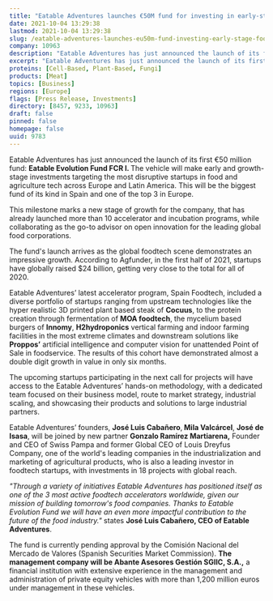 ```yaml
---
title: "Eatable Adventures launches €50M fund for investing in early-stage food and agriculture tech startups"
date: 2021-10-04 13:29:38
lastmod: 2021-10-04 13:29:38
slug: /eatable-adventures-launches-eu50m-fund-investing-early-stage-food-and-agriculture-tech
company: 10963
description: "Eatable Adventures has just announced the launch of its first €50 million fund: Eatable Evolution Fund FCR I. The vehicle will make early and growth-stage investments targeting the most disruptive startups in food and agriculture tech across Europe and Latin America. This will be the biggest fund of its kind in Spain and one of the top 3 in Europe."
excerpt: "Eatable Adventures has just announced the launch of its first €50 million fund: Eatable Evolution Fund FCR I. The vehicle will make early and growth-stage investments targeting the most disruptive startups in food and agriculture tech across Europe and Latin America. This will be the biggest fund of its kind in Spain and one of the top 3 in Europe."
proteins: [Cell-Based, Plant-Based, Fungi]
products: [Meat]
topics: [Business]
regions: [Europe]
flags: [Press Release, Investments]
directory: [8457, 9233, 10963]
draft: false
pinned: false
homepage: false
uuid: 9783
---
```

<p>Eatable Adventures has just announced the launch of its first €50 million fund: <strong>Eatable Evolution Fund FCR I. </strong>The vehicle will make early and growth-stage investments targeting the most disruptive startups in food and agriculture tech across Europe and Latin America. This will be the biggest fund of its kind in Spain and one of the top 3 in Europe.</p>
<p>This milestone marks a new stage of growth for the company, that has already launched more than 10 accelerator and incubation programs, while collaborating as the go-to<strong> </strong>advisor on open innovation for the leading global food corporations.</p>
<p>The fund's launch arrives as the global foodtech scene demonstrates an impressive growth. According to Agfunder, in the first half of 2021, startups have globally raised $24 billion, getting very close to the total for all of 2020.</p>
<p>Eatable Adventures’ latest accelerator program, Spain Foodtech, included a diverse portfolio of startups ranging from upstream technologies like the hyper realistic 3D printed plant based steak of <strong>Cocuus</strong>, to the protein creation through fermentation of <strong>MOA foodtech</strong>, the mycelium based burgers of <strong>Innomy</strong>, <strong>H2hydroponics</strong> vertical farming and indoor farming facilities in the most extreme climates and downstream solutions like <strong>Proppos’</strong> artificial intelligence and computer vision for unattended Point of Sale in foodservice. The results of this cohort have demonstrated almost a double digit growth in value in only six months.</p>
<p>The upcoming startups participating in the next call for projects will have access to the Eatable Adventures’ hands-on methodology, with a dedicated team focused on their business model, route to market strategy, industrial scaling, and showcasing their products and solutions to large industrial partners.</p>
<p>Eatable Adventures’ founders, <strong>José Luis Cabañero</strong>,<strong> Mila Valcárcel</strong>, <strong>José de Isasa</strong>, will be joined by new partner <strong>Gonzalo Ramírez Martiarena,</strong> Founder and CEO of Swiss Pampa and former Global CEO of Louis Dreyfus Company, one of the world's leading companies in the industrialization and marketing of agricultural products, who is also a leading investor in foodtech startups, with investments in 18 projects with global reach.</p>
<p><em>"Through a variety of initiatives Eatable Adventures has positioned itself as one of the 3 most active foodtech accelerators worldwide, given our mission of building tomorrow's food companies. Thanks to Eatable Evolution Fund we will have an even more impactful contribution to the future of the food industry."</em> states <strong>José Luis Cabañero, CEO of Eatable Adventures</strong>.</p>
<p>The fund is currently pending approval by the Comisión Nacional del Mercado de Valores (Spanish Securities Market Commission). <strong>The management company will be Abante Asesores Gestión SGIIC, S.A.,</strong> a financial institution with extensive experience in the management and administration of private equity vehicles with more than 1,200 million euros under management in these vehicles.</p>
